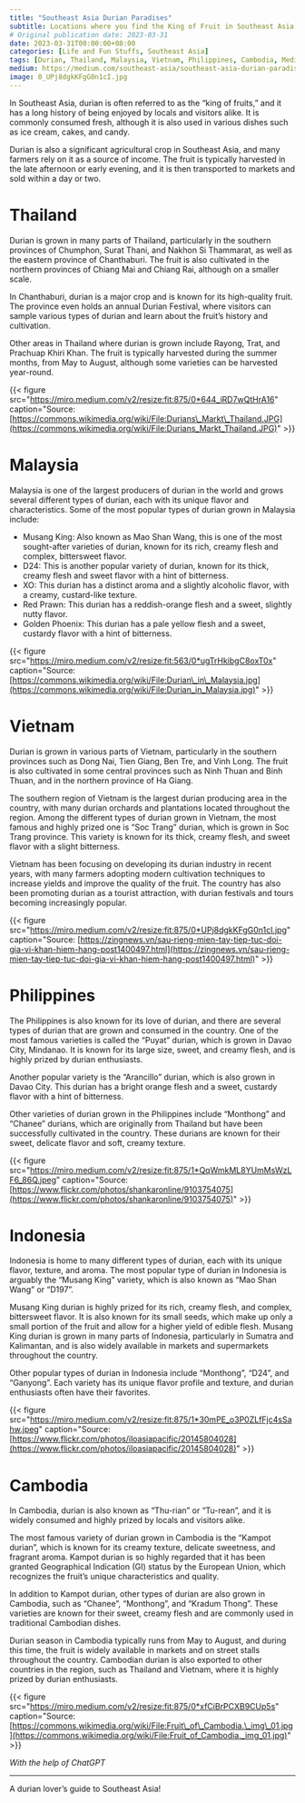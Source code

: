 ```yaml
---
title: "Southeast Asia Durian Paradises"
subtitle: Locations where you find the King of Fruit in Southeast Asia
# Original publication date: 2023-03-31
date: 2023-03-31T00:00:00+08:00
categories: [Life and Fun Stuffs, Southeast Asia]
tags: [Durian, Thailand, Malaysia, Vietnam, Philippines, Cambodia, Medium]
medium: https://medium.com/southeast-asia/southeast-asia-durian-paradises-5041abf7b4d2
image: 0_UPj8dgkKFgG0n1cI.jpg
---
```

In Southeast Asia, durian is often referred to as the “king of fruits,” and it has a long history of being enjoyed by locals and visitors alike. It is commonly consumed fresh, although it is also used in various dishes such as ice cream, cakes, and candy.

Durian is also a significant agricultural crop in Southeast Asia, and many farmers rely on it as a source of income. The fruit is typically harvested in the late afternoon or early evening, and it is then transported to markets and sold within a day or two.

# Thailand

Durian is grown in many parts of Thailand, particularly in the southern provinces of Chumphon, Surat Thani, and Nakhon Si Thammarat, as well as the eastern province of Chanthaburi. The fruit is also cultivated in the northern provinces of Chiang Mai and Chiang Rai, although on a smaller scale.

In Chanthaburi, durian is a major crop and is known for its high-quality fruit. The province even holds an annual Durian Festival, where visitors can sample various types of durian and learn about the fruit’s history and cultivation.

Other areas in Thailand where durian is grown include Rayong, Trat, and Prachuap Khiri Khan. The fruit is typically harvested during the summer months, from May to August, although some varieties can be harvested year-round.

{{< figure src="https://miro.medium.com/v2/resize:fit:875/0*644_iRD7wQtHrA16" caption="Source: [https://commons.wikimedia.org/wiki/File:Durians\_Markt\_Thailand.JPG](https://commons.wikimedia.org/wiki/File:Durians_Markt_Thailand.JPG)" >}}

# Malaysia

Malaysia is one of the largest producers of durian in the world and grows several different types of durian, each with its unique flavor and characteristics. Some of the most popular types of durian grown in Malaysia include:

*   Musang King: Also known as Mao Shan Wang, this is one of the most sought-after varieties of durian, known for its rich, creamy flesh and complex, bittersweet flavor.
*   D24: This is another popular variety of durian, known for its thick, creamy flesh and sweet flavor with a hint of bitterness.
*   XO: This durian has a distinct aroma and a slightly alcoholic flavor, with a creamy, custard-like texture.
*   Red Prawn: This durian has a reddish-orange flesh and a sweet, slightly nutty flavor.
*   Golden Phoenix: This durian has a pale yellow flesh and a sweet, custardy flavor with a hint of bitterness.

{{< figure src="https://miro.medium.com/v2/resize:fit:563/0*ugTrHkibgC8oxT0x" caption="Source: [https://commons.wikimedia.org/wiki/File:Durian\_in\_Malaysia.jpg](https://commons.wikimedia.org/wiki/File:Durian_in_Malaysia.jpg)" >}}

# Vietnam

Durian is grown in various parts of Vietnam, particularly in the southern provinces such as Dong Nai, Tien Giang, Ben Tre, and Vinh Long. The fruit is also cultivated in some central provinces such as Ninh Thuan and Binh Thuan, and in the northern province of Ha Giang.

The southern region of Vietnam is the largest durian producing area in the country, with many durian orchards and plantations located throughout the region. Among the different types of durian grown in Vietnam, the most famous and highly prized one is “Soc Trang” durian, which is grown in Soc Trang province. This variety is known for its thick, creamy flesh, and sweet flavor with a slight bitterness.

Vietnam has been focusing on developing its durian industry in recent years, with many farmers adopting modern cultivation techniques to increase yields and improve the quality of the fruit. The country has also been promoting durian as a tourist attraction, with durian festivals and tours becoming increasingly popular.

{{< figure src="https://miro.medium.com/v2/resize:fit:875/0*UPj8dgkKFgG0n1cI.jpg" caption="Source: [https://zingnews.vn/sau-rieng-mien-tay-tiep-tuc-doi-gia-vi-khan-hiem-hang-post1400497.html](https://zingnews.vn/sau-rieng-mien-tay-tiep-tuc-doi-gia-vi-khan-hiem-hang-post1400497.html)" >}}


# Philippines

The Philippines is also known for its love of durian, and there are several types of durian that are grown and consumed in the country. One of the most famous varieties is called the “Puyat” durian, which is grown in Davao City, Mindanao. It is known for its large size, sweet, and creamy flesh, and is highly prized by durian enthusiasts.

Another popular variety is the “Arancillo” durian, which is also grown in Davao City. This durian has a bright orange flesh and a sweet, custardy flavor with a hint of bitterness.

Other varieties of durian grown in the Philippines include “Monthong” and “Chanee” durians, which are originally from Thailand but have been successfully cultivated in the country. These durians are known for their sweet, delicate flavor and soft, creamy texture.

{{< figure src="https://miro.medium.com/v2/resize:fit:875/1*QqWmkML8YUmMsWzLF6_86Q.jpeg" caption="Source: [https://www.flickr.com/photos/shankaronline/9103754075](https://www.flickr.com/photos/shankaronline/9103754075)" >}}

# Indonesia

Indonesia is home to many different types of durian, each with its unique flavor, texture, and aroma. The most popular type of durian in Indonesia is arguably the “Musang King” variety, which is also known as “Mao Shan Wang” or “D197”.

Musang King durian is highly prized for its rich, creamy flesh, and complex, bittersweet flavor. It is also known for its small seeds, which make up only a small portion of the fruit and allow for a higher yield of edible flesh. Musang King durian is grown in many parts of Indonesia, particularly in Sumatra and Kalimantan, and is also widely available in markets and supermarkets throughout the country.

Other popular types of durian in Indonesia include “Monthong”, “D24”, and “Ganyong”. Each variety has its unique flavor profile and texture, and durian enthusiasts often have their favorites.

{{< figure src="https://miro.medium.com/v2/resize:fit:875/1*30mPE_o3P0ZLfFjc4sSahw.jpeg" caption="Source: [https://www.flickr.com/photos/iloasiapacific/20145804028](https://www.flickr.com/photos/iloasiapacific/20145804028)" >}}

# Cambodia

In Cambodia, durian is also known as “Thu-rian” or “Tu-rean”, and it is widely consumed and highly prized by locals and visitors alike.

The most famous variety of durian grown in Cambodia is the “Kampot durian”, which is known for its creamy texture, delicate sweetness, and fragrant aroma. Kampot durian is so highly regarded that it has been granted Geographical Indication (GI) status by the European Union, which recognizes the fruit’s unique characteristics and quality.

In addition to Kampot durian, other types of durian are also grown in Cambodia, such as “Chanee”, “Monthong”, and “Kradum Thong”. These varieties are known for their sweet, creamy flesh and are commonly used in traditional Cambodian dishes.

Durian season in Cambodia typically runs from May to August, and during this time, the fruit is widely available in markets and on street stalls throughout the country. Cambodian durian is also exported to other countries in the region, such as Thailand and Vietnam, where it is highly prized by durian enthusiasts.

{{< figure src="https://miro.medium.com/v2/resize:fit:875/0*xfCiBrPCXB9CUp5s" caption="Source: [https://commons.wikimedia.org/wiki/File:Fruit\_of\_Cambodia.\_img\_01.jpg](https://commons.wikimedia.org/wiki/File:Fruit_of_Cambodia._img_01.jpg)" >}}


_With the help of ChatGPT_

---

A durian lover’s guide to Southeast Asia!
